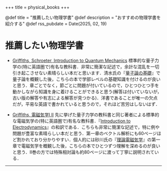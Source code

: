 +++
title = physical_books
+++

@def title = "推薦したい物理学書"
@def description = "おすすめの物理学書を紹介する"
@def rss_pubdate = Date(2025, 02, 19)

# 推薦したい物理学書

* [Griffiths, Schroeter, Introduction to Quantum Mechanics](https://www.cambridge.org/highereducation/books/introduction-to-quantum-mechanics/990799CA07A83FC5312402AF6860311E#overview)
    標準的な量子力学の(特に英語圏で)有名な教科書．非常に簡潔な記述で，余計な混乱を一切引き起こさせない素晴らしい本だと思います．清水氏の『[量子論の基礎](https://www.saiensu.co.jp/search/?isbn=978-4-7819-1062-8&y=2004)』で量子論を概観した後，こちらの本で学部レベルの基礎知識を付けるのが良いと思う．章ごとでなく，節ごとに問題が付いているので，ひとつひとつ手を動かしながら知識を身に着けることができると思う(解答は付いていないが，古い版の解答や有志による解答が見つかる)．洋書であることが唯一の欠点だが，平易な英語で書かれていると思うので，それほど苦労はしないはず．

* [Griffiths, 電磁気学I,II](https://www.maruzen-publishing.co.jp/book/b10120449.html)
    先に挙げた量子力学の教科書と同じ著者による標準的な電磁気学の(特に英語圏で)有名な教科書．『[Introduction to Electrodynamics](https://www.cambridge.org/highereducation/books/introduction-to-electrodynamics/3AB220820DBB628E5A43D52C4B011ED4#overview)』の和訳である．こちらも非常に簡潔な記述で，特に例や問題が豊富な素晴らしい本だと思う．第一章のベクトル解析にも60ページほど割かれており分かりやすい．個人的には砂川氏の『[理論電磁気学](https://www.kinokuniya.co.jp/f/dsg-01-9784314008549)』の第一章で電磁気学を概観した後，こちらの本でひとつずつ理解を深めるのが良いと思う．II巻の方では特殊相対論も約80ページに渡って丁寧に説明されている．

---